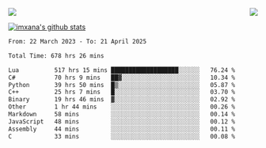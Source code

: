 <p>
  <a href="https://count.getloli.com/"><img src="https://count.getloli.com/get/@xana.readme?theme=moebooru-h"></a>
  <img src="https://weather-icon.journeyad.repl.co/@hangzhou?v=1" align="right">
</p>


<a href="https://github.com/imxana"><img align="center" src="https://github-readme-stats.vercel.app/api?username=imxana&show_icons=true&include_all_commits=true&hide_border=tru&custom_title=imxana%27s%20Github%20Stats" alt="imxana's github stats" /></a> 

<!--START_SECTION:waka-->

```txt
From: 22 March 2023 - To: 21 April 2025

Total Time: 678 hrs 26 mins

Lua          517 hrs 15 mins ███████████████████░░░░░░   76.24 %
C#           70 hrs 9 mins   ██▓░░░░░░░░░░░░░░░░░░░░░░   10.34 %
Python       39 hrs 50 mins  █▒░░░░░░░░░░░░░░░░░░░░░░░   05.87 %
C++          25 hrs 7 mins   █░░░░░░░░░░░░░░░░░░░░░░░░   03.70 %
Binary       19 hrs 46 mins  ▓░░░░░░░░░░░░░░░░░░░░░░░░   02.92 %
Other        1 hr 44 mins    ░░░░░░░░░░░░░░░░░░░░░░░░░   00.26 %
Markdown     58 mins         ░░░░░░░░░░░░░░░░░░░░░░░░░   00.14 %
JavaScript   48 mins         ░░░░░░░░░░░░░░░░░░░░░░░░░   00.12 %
Assembly     44 mins         ░░░░░░░░░░░░░░░░░░░░░░░░░   00.11 %
C            33 mins         ░░░░░░░░░░░░░░░░░░░░░░░░░   00.08 %
```

<!--END_SECTION:waka-->
